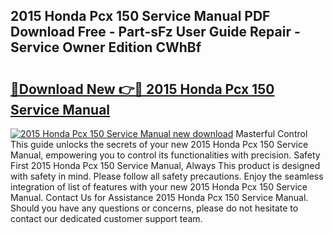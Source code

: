 ## 2015 Honda Pcx 150 Service Manual PDF Download Free - Part-sFz User Guide Repair - Service Owner Edition CWhBf

# <h2><a href="http://bc80357.oget.top/?id=2015+Honda+Pcx+150+Service+Manual">🔗Download New 👉🔴 2015 Honda Pcx 150 Service Manual</a></h2>

[![2015 Honda Pcx 150 Service Manual new download](https://i.imgur.com/5g1atiW.png)](http://bc80357.oget.top/?id=2015+Honda+Pcx+150+Service+Manual)
Masterful Control This guide unlocks the secrets of your new 2015 Honda Pcx 150 Service Manual, empowering you to control its functionalities with precision. Safety First 2015 Honda Pcx 150 Service Manual, Always This product is designed with safety in mind. Please follow all safety precautions. Enjoy the seamless integration of list of features with your new 2015 Honda Pcx 150 Service Manual. Contact Us for Assistance 2015 Honda Pcx 150 Service Manual. Should you have any questions or concerns, please do not hesitate to contact our dedicated customer support team.
